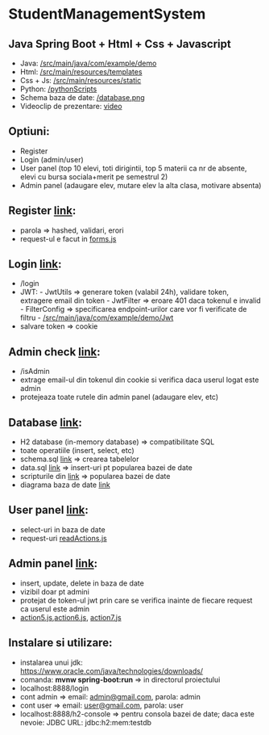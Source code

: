 # StudentManagementSystem

## Java Spring Boot + Html + Css + Javascript

* Java: [/src/main/java/com/example/demo](https://github.com/Andreii1414/StudentManagementSystem/tree/main/src/main/java/com/example/demo) 
* Html: [/src/main/resources/templates](https://github.com/Andreii1414/StudentManagementSystem/tree/main/src/main/resources/templates) 
* Css + Js: [/src/main/resources/static](https://github.com/Andreii1414/StudentManagementSystem/tree/main/src/main/resources/static) 
* Python: [/pythonScripts](https://github.com/Andreii1414/StudentManagementSystem/tree/main/pythonScripts) 
* Schema baza de date: [/database.png](https://github.com/Andreii1414/StudentManagementSystem/blob/main/database.png)
* Videoclip de prezentare: [video](https://www.youtube.com/watch?v=hwvMqzz2Fu4)

## Optiuni: 
- Register 
- Login (admin/user)
- User panel (top 10 elevi, toti dirigintii, top 5 materii ca nr de absente, elevi cu bursa sociala+merit pe semestrul 2)
- Admin panel (adaugare elev, mutare elev la alta clasa, motivare absenta) 

## Register [link](https://github.com/Andreii1414/StudentManagementSystem/blob/main/src/main/java/com/example/demo/Controllers/RegistrationController.java):
- parola => hashed, validari, erori 
- request-ul e facut in [forms.js](https://github.com/Andreii1414/StudentManagementSystem/blob/main/src/main/resources/static/forms.js) 

## Login [link](https://github.com/Andreii1414/StudentManagementSystem/blob/main/src/main/java/com/example/demo/Controllers/LoginController.java): 
- /login 
- JWT:
       - JwtUtils => generare token (valabil 24h), validare token, extragere email din token 
       - JwtFilter => eroare 401 daca tokenul e invalid
       - FilterConfig => specificarea endpoint-urilor care vor fi verificate de filtru
       - [/src/main/java/com/example/demo/Jwt](https://github.com/Andreii1414/StudentManagementSystem/tree/main/src/main/java/com/example/demo/Jwt)
- salvare token => cookie 

## Admin check [link](https://github.com/Andreii1414/StudentManagementSystem/blob/main/src/main/java/com/example/demo/Controllers/AdminCheckController.java):
- /isAdmin
- extrage email-ul din tokenul din cookie si verifica daca userul logat este admin
- protejeaza toate rutele din admin panel (adaugare elev, etc)

## Database [link](https://github.com/Andreii1414/StudentManagementSystem/blob/main/src/main/java/com/example/demo/Database.java):
- H2 database (in-memory database) => compatibilitate SQL
- toate operatiile (insert, select, etc) 
- schema.sql [link](https://github.com/Andreii1414/StudentManagementSystem/blob/main/src/main/resources/schema.sql) => crearea tabelelor 
- data.sql [link](https://github.com/Andreii1414/StudentManagementSystem/blob/main/src/main/resources/data.sql) => insert-uri pt popularea bazei de date 
- scripturile din [link](https://github.com/Andreii1414/StudentManagementSystem/tree/main/pythonScripts) => popularea bazei de date
- diagrama baza de date [link](https://github.com/Andreii1414/StudentManagementSystem/blob/main/database.png) 

## User panel [link](https://github.com/Andreii1414/StudentManagementSystem/blob/main/src/main/java/com/example/demo/Controllers/ReadController.java):
- select-uri in baza de date 
- request-uri [readActions.js](https://github.com/Andreii1414/StudentManagementSystem/blob/main/src/main/resources/static/readActions.js)

## Admin panel [link](https://github.com/Andreii1414/StudentManagementSystem/blob/main/src/main/java/com/example/demo/Controllers/UpdateController.java):
- insert, update, delete in baza de date
- vizibil doar pt admini
- protejat de token-ul jwt prin care se verifica inainte de fiecare request ca userul este admin
- [action5.js](https://github.com/Andreii1414/StudentManagementSystem/blob/main/src/main/resources/static/action5.js),[action6.js](https://github.com/Andreii1414/StudentManagementSystem/blob/main/src/main/resources/static/action6.js), [action7.js](https://github.com/Andreii1414/StudentManagementSystem/blob/main/src/main/resources/static/action5.js)


## Instalare si utilizare: 
- instalarea unui jdk: https://www.oracle.com/java/technologies/downloads/ 
- comanda: **mvnw spring-boot:run** => in directorul proiectului
- localhost:8888/login
- cont admin => email: admin@gmail.com, parola: admin 
- cont user => email: user@gmail.com, parola: user 
- localhost:8888/h2-console => pentru consola bazei de date; daca este nevoie: JDBC URL: jdbc:h2:mem:testdb


